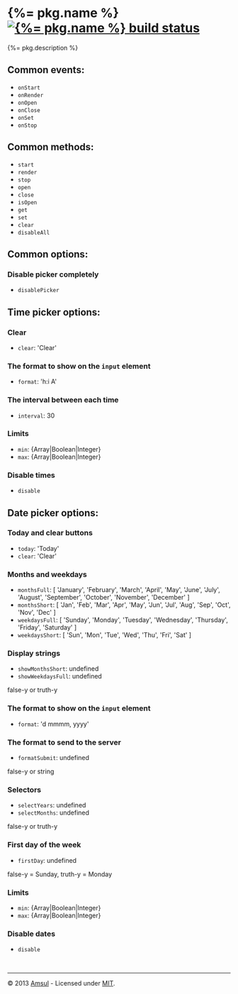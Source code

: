 # {%= pkg.name %} [![{%= pkg.name %} build status](https://travis-ci.org/amsul/pickadate.js.png?branch=time-picker)](https://travis-ci.org/amsul/pickadate.js)

{%= pkg.description %}

Common events:
--------------

- `onStart`
- `onRender`
- `onOpen`
- `onClose`
- `onSet`
- `onStop`



Common methods:
---------------

- `start`
- `render`
- `stop`
- `open`
- `close`
- `isOpen`
- `get`
- `set`
- `clear`
- `disableAll`



Common options:
---------------

### Disable picker completely

- `disablePicker`






Time picker options:
--------------------

### Clear

- `clear`: 'Clear'


### The format to show on the `input` element

- `format`: 'h:i A'


### The interval between each time

- `interval`: 30


### Limits

- `min`: {Array|Boolean|Integer}
- `max`: {Array|Boolean|Integer}


### Disable times

- `disable`





Date picker options:
--------------------

### Today and clear buttons

- `today`: 'Today'
- `clear`: 'Clear'


### Months and weekdays
- `monthsFull`: [ 'January', 'February', 'March', 'April', 'May', 'June', 'July', 'August', 'September', 'October', 'November', 'December' ]
- `monthsShort`: [ 'Jan', 'Feb', 'Mar', 'Apr', 'May', 'Jun', 'Jul', 'Aug', 'Sep', 'Oct', 'Nov', 'Dec' ]
- `weekdaysFull`: [ 'Sunday', 'Monday', 'Tuesday', 'Wednesday', 'Thursday', 'Friday', 'Saturday' ]
- `weekdaysShort`: [ 'Sun', 'Mon', 'Tue', 'Wed', 'Thu', 'Fri', 'Sat' ]


### Display strings
- `showMonthsShort`: undefined
- `showWeekdaysFull`: undefined

false-y or truth-y


### The format to show on the `input` element
- `format`: 'd mmmm, yyyy'


### The format to send to the server
- `formatSubmit`: undefined

false-y or string

### Selectors

- `selectYears`: undefined
- `selectMonths`: undefined

false-y or truth-y


### First day of the week

- `firstDay`: undefined

false-y = Sunday, truth-y = Monday


### Limits

- `min`: {Array|Boolean|Integer}
- `max`: {Array|Boolean|Integer}


### Disable dates

- `disable`




<br>

---

© 2013 [Amsul](http://twitter.com/amsul_) - Licensed under [MIT](http://amsul.ca/MIT).